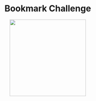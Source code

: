 
<h1 align="center"> Bookmark Challenge </h1>

<p align="center"><img width="250" hight="250" src="https://user-images.githubusercontent.com/71974361/112058216-37856400-8b52-11eb-9da4-4b535841590b.gif"></p> 

<p></p>

